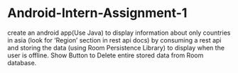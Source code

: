 # Android-Intern-Assignment-1
create an android app(Use Java) to display information about only countries in asia (look for ‘Region’ section in rest api docs) by consuming a rest api and storing the data (using Room Persistence Library) to display when the user is offline. Show Button to Delete entire stored data from Room database.
